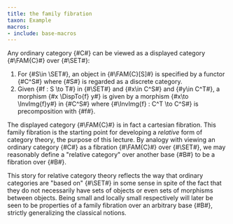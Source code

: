```yaml
---
title: the family fibration
taxon: Example
macros:
- include: base-macros
---
```


Any ordinary category {#C#} can be viewed as a displayed category {#\FAM{C}#} over {#\SET#}:

1. For {#S\in \SET#}, an object in {#\FAM{C}[S]#} is specified by a functor {#C^S#}
   where {#S#} is regarded as a discrete category.
2. Given {#f : S \to T#} in {#\SET#} and {#x\in C^S#} and {#y\in C^T#}, a morphism
   {#x \DispTo{f} y#} is given by a morphism {#x\to \InvImg{f}y#} in {#C^S#} where
   {#\InvImg{f} : C^T \to C^S#} is precomposition with {#f#}.

The displayed category {#\FAM{C}#} is in fact a cartesian fibration. This family
fibration is the starting point for developing a *relative* form of category
theory, the purpose of this lecture. By analogy with viewing an ordinary
category {#C#} as a fibration {#\FAM{C}#} over {#\SET#}, we may reasonably define a
"relative category" over another base {#B#} to be a fibration over {#B#}.

This story for relative category theory reflects the way that ordinary
categories are "based on" {#\SET#} in some sense in spite of the fact that they
do not necessarily have sets of objects or even sets of morphisms between
objects. Being small and locally small respectively will later be seen to be
properties of a family fibration over an arbitrary base {#B#}, strictly
generalizing the classical notions.
